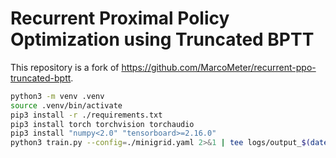 # Recurrent Proximal Policy Optimization using Truncated BPTT

This repository is a fork of <https://github.com/MarcoMeter/recurrent-ppo-truncated-bptt>.

```bash
python3 -m venv .venv
source .venv/bin/activate
pip3 install -r ./requirements.txt
pip3 install torch torchvision torchaudio
pip3 install "numpy<2.0" "tensorboard>=2.16.0"
python3 train.py --config=./minigrid.yaml 2>&1 | tee logs/output_$(date +"%Y%m%d_%H%M%S").txt
```
